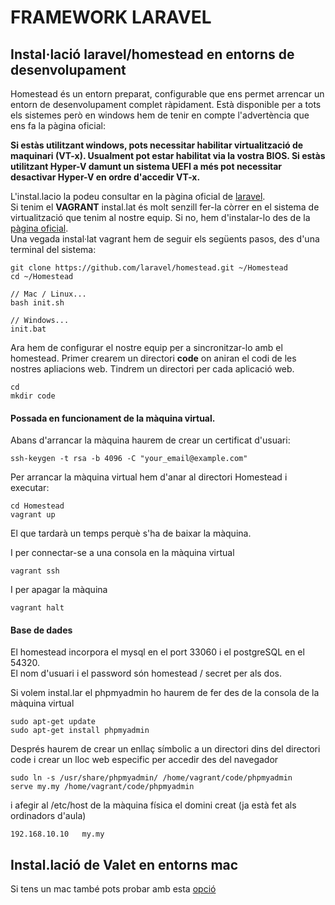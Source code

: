 # FRAMEWORK LARAVEL
	
## Instal·lació laravel/homestead en entorns de desenvolupament

Homestead és un entorn preparat, configurable que ens permet arrencar un entorn de desenvolupament complet ràpidament. Està disponible per a tots els sistemes però en windows hem de tenir en compte l'advertència que ens fa la pàgina oficial:

**Si estàs utilitzant windows, pots necessitar habilitar virtualització de maquinari (VT-x). Usualment pot estar habilitat via la vostra BIOS. Si estàs utilitzant Hyper-V damunt un sistema UEFI  a més pot necessitar desactivar Hyper-V en ordre d'accedir VT-x.**

 L'instal.lacio la podeu consultar en la pàgina oficial de [laravel](https://laravel.com/docs/8.x/homestead). 	
Si tenim el **VAGRANT** instal.lat és molt senzill fer-la còrrer en el sistema de virtualització que tenim al nostre equip. Si no, hem d'instalar-lo des de la [pàgina oficial](https://www.vagrantup.com/downloads).	
Una vegada instal·lat vagrant hem de seguir els següents pasos, des d'una terminal del sistema:

~~~	
git clone https://github.com/laravel/homestead.git ~/Homestead	
cd ~/Homestead	

// Mac / Linux...
bash init.sh

// Windows...
init.bat
~~~	

Ara hem de configurar el nostre equip per a sincronitzar-lo amb el homestead. Primer crearem un directori **code** on aniran el codi de les nostres apliacions web. Tindrem un directori per cada aplicació web.  	

~~~	
cd	
mkdir code	
~~~	



#### Possada en funcionament de la màquina virtual.

Abans d'arrancar la màquina haurem de crear un  certificat d'usuari:

~~~	
ssh-keygen -t rsa -b 4096 -C "your_email@example.com"
~~~		

Per arrancar la màquina virtual hem d'anar al directori Homestead i executar:	

~~~	
cd Homestead
vagrant up	
~~~	

El que tardarà un temps perquè s'ha de baixar la màquina.


I per connectar-se a una consola en la màquina virtual	
~~~	
vagrant ssh	
~~~	

I per apagar la màquina	

~~~	
vagrant halt	
~~~	

#### Base de dades	

El homestead incorpora el mysql en el port 33060 i el postgreSQL en el 54320.	
El nom d'usuari i el password són homestead / secret per als dos.	

Si volem instal.lar el phpmyadmin ho haurem de fer des de la consola de la màquina virtual	

~~~	
sudo apt-get update	
sudo apt-get install phpmyadmin	
~~~	

Després haurem de crear un enllaç símbolic a un directori dins del directori code i crear un lloc web especific per accedir des del navegador	

~~~	
sudo ln -s /usr/share/phpmyadmin/ /home/vagrant/code/phpmyadmin	
serve my.my /home/vagrant/code/phpmyadmin	
~~~	

i afegir al /etc/host de la màquina física el domini creat (ja està fet als ordinadors d'aula)

~~~ 
192.168.10.10   my.my
~~~

## Instal.lació de Valet en entorns mac

Si tens un mac també pots probar amb esta [opció](https://laravel.com/docs/8.x/valet)
